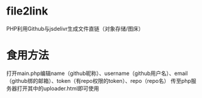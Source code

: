# file2link
PHP利用Github与jsdelivr生成文件直链（对象存储/图床）

# 食用方法
打开main.php编辑name（github昵称）、username（github用户名）、email（github绑的邮箱）、token（有repo权限的token）、repo（repo名）
传至php服务器打开其中的uploader.html即可使用

